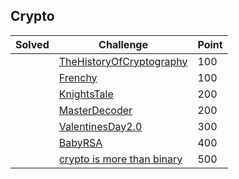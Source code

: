 ## Crypto

| Solved | Challenge | Point |
| ------ | --------- | ----- |
| | [TheHistoryOfCryptography](./TheHistoryOfCryptography.md) | 100 |
| | [Frenchy](./Frenchy.md) | 100 |
| | [KnightsTale](./KnightsTale.md) | 200 |
| | [MasterDecoder](./MasterDecoder.md) | 200 |
| | [ValentinesDay2.0](./ValentinesDay20.md) | 300 |
| | [BabyRSA](./BabyRSA.md) | 400 |
| | [crypto is more than binary](./crypto_is_more_than_binary.md) | 500 |
